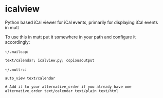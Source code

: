 icalview
========

Python based iCal viewer for iCal events, primarily for displaying iCal events in mutt

To use this in mutt put it somewhere in your path and configure it accordingly:

`~/.mailcap`:

```
text/calendar; icalview.py; copiousoutput
```

`~/.muttrc`:

```
auto_view text/calendar

# Add it to your alternative_order if you already have one
alternative_order text/calendar text/plain text/html
```
